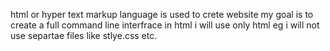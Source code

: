 
html or hyper text markup language is used to crete website
my goal is to create a full command line interfrace in html
i will use only html
eg i will not use separtae files like stlye.css etc.

